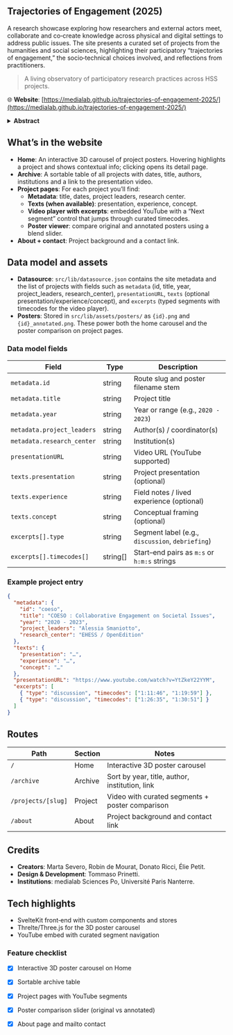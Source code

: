 ## Trajectories of Engagement (2025)

A research showcase exploring how researchers and external actors meet, collaborate and co‑create knowledge across physical and digital settings to address public issues. The site presents a curated set of projects from the humanities and social sciences, highlighting their participatory “trajectories of engagement,” the socio‑technical choices involved, and reflections from practitioners.

> A living observatory of participatory research practices across HSS projects.
> 
🌐 **Website**: [https://medialab.github.io/trajectories-of-engagement-2025/](https://medialab.github.io/trajectories-of-engagement-2025/)

<details>
<summary><strong>Abstract</strong></summary>

Trajectories of engagement refer to moments in the research process where external actors are involved and co‑construct knowledge with the research team. These research paths involving an outside can take various forms of material production based on physical and/or digital environments. Often used in digital data‑grounded labs or citizen science projects, trajectories of engagement are shaped in research which aims to address social concerns or public issues.

This research project aims to explore and describe the different forms that trajectories of engagement can take in the humanities and social sciences, the interactions between internal and external actors that they can generate, and the materiality of the socio‑technical choices involved. The expected outputs are to build an observatory and a network of researchers interested in studying these trajectories and a book will be written to present the identified trajectories.

</details>

## What’s in the website

- **Home**: An interactive 3D carousel of project posters. Hovering highlights a project and shows contextual info; clicking opens its detail page.
- **Archive**: A sortable table of all projects with dates, title, authors, institutions and a link to the presentation video.
- **Project pages**: For each project you’ll find:
  - **Metadata**: title, dates, project leaders, research center.
  - **Texts (when available)**: presentation, experience, concept.
  - **Video player with excerpts**: embedded YouTube with a “Next segment” control that jumps through curated timecodes.
  - **Poster viewer**: compare original and annotated posters using a blend slider.
- **About + contact**: Project background and a contact link.

## Data model and assets

- **Datasource**: `src/lib/datasource.json` contains the site metadata and the list of projects with fields such as `metadata` (id, title, year, project_leaders, research_center), `presentationURL`, `texts` (optional presentation/experience/concept), and `excerpts` (typed segments with timecodes for the video player).
- **Posters**: Stored in `src/lib/assets/posters/` as `{id}.png` and `{id}_annotated.png`. These power both the home carousel and the poster comparison on project pages.

### Data model fields

| Field | Type | Description |
| --- | --- | --- |
| `metadata.id` | string | Route slug and poster filename stem |
| `metadata.title` | string | Project title |
| `metadata.year` | string | Year or range (e.g., `2020 - 2023`) |
| `metadata.project_leaders` | string | Author(s) / coordinator(s) |
| `metadata.research_center` | string | Institution(s) |
| `presentationURL` | string | Video URL (YouTube supported) |
| `texts.presentation` | string | Project presentation (optional) |
| `texts.experience` | string | Field notes / lived experience (optional) |
| `texts.concept` | string | Conceptual framing (optional) |
| `excerpts[].type` | string | Segment label (e.g., `discussion`, `debriefing`) |
| `excerpts[].timecodes[]` | string[] | Start–end pairs as `m:s` or `h:m:s` strings |

### Example project entry

```json
{
  "metadata": {
    "id": "coeso",
    "title": "COESO : Collaborative Engagement on Societal Issues",
    "year": "2020 - 2023",
    "project_leaders": "Alessia Smaniotto",
    "research_center": "EHESS / OpenEdition"
  },
  "texts": {
    "presentation": "…",
    "experience": "…",
    "concept": "…"
  },
  "presentationURL": "https://www.youtube.com/watch?v=YtZkeY22YYM",
  "excerpts": [
    { "type": "discussion", "timecodes": ["1:11:46", "1:19:59"] },
    { "type": "discussion", "timecodes": ["1:26:35", "1:30:51"] }
  ]
}
```

## Routes

| Path | Section | Notes |
| --- | --- | --- |
| `/` | Home | Interactive 3D poster carousel |
| `/archive` | Archive | Sort by year, title, author, institution, link |
| `/projects/[slug]` | Project | Video with curated segments + poster comparison |
| `/about` | About | Project background and contact link |

## Credits

- **Creators**: Marta Severo, Robin de Mourat, Donato Ricci, Élie Petit.
- **Design & Development**: Tommaso Prinetti.
- **Institutions**: medialab Sciences Po, Université Paris Nanterre.

## Tech highlights

- SvelteKit front‑end with custom components and stores
- Threlte/Three.js for the 3D poster carousel
- YouTube embed with curated segment navigation

### Feature checklist

- [x] Interactive 3D poster carousel on Home
- [x] Sortable archive table
- [x] Project pages with YouTube segments
- [x] Poster comparison slider (original vs annotated)
- [x] About page and mailto contact

